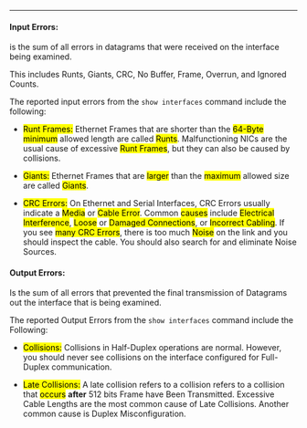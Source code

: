 
---
#### Input Errors:
is the sum of all errors in datagrams that were received on the interface being examined.

This includes Runts, Giants, CRC, No Buffer, Frame, Overrun, and Ignored Counts.

The reported input errors from the `show interfaces` command include the following:

- <mark class="hltr-blue">Runt Frames:</mark>
  Ethernet Frames that are shorter than the <mark class="hltr-pink">64-Byte</mark> <mark class="hltr-orange">minimum</mark> allowed length are called <mark class="hltr-orange">Runts</mark>.
  Malfunctioning NICs are the usual cause of excessive <mark class="hltr-blue">Runt Frames</mark>, but they can also be caused by collisions.
  
- <mark class="hltr-blue">Giants:</mark>
  Ethernet Frames that are <mark class="hltr-orange">larger</mark> than the <mark class="hltr-orange">maximum</mark> allowed size are called <mark class="hltr-blue">Giants</mark>.

- <mark class="hltr-blue">CRC Errors:</mark>
  On Ethernet and Serial Interfaces, CRC Errors usually indicate a <mark class="hltr-orange">Media</mark> or <mark class="hltr-orange">Cable Error</mark>.
  Common <mark class="hltr-pink">causes</mark> include <mark class="hltr-orange">Electrical Interference</mark>, <mark class="hltr-orange">Loose</mark> or <mark class="hltr-orange">Damaged Connections</mark>, or <mark class="hltr-orange">Incorrect Cabling</mark>.
  If you see <mark class="hltr-yellow">many CRC Errors</mark>, there is too much <mark class="hltr-cyan">Noise</mark> on the link and you should inspect the cable.
  You should also search for and eliminate Noise Sources.

#### Output Errors:
Is the sum of all errors that prevented the final transmission of Datagrams out the interface that is being examined.

The reported Output Errors from the `show interfaces` command include the Following:

- <mark class="hltr-blue">Collisions:</mark>
  Collisions in Half-Duplex operations are normal.
  However, you should never see collisions on the interface configured for Full-Duplex communication.

- <mark class="hltr-blue">Late Collisions:</mark>
  A late collision refers to a collision refers to a collision that <mark class="hltr-orange">occurs</mark> **after** 512 bits Frame have Been Transmitted.
  Excessive Cable Lengths are the most common cause of Late Collisions.
  Another common cause is Duplex Misconfiguration.